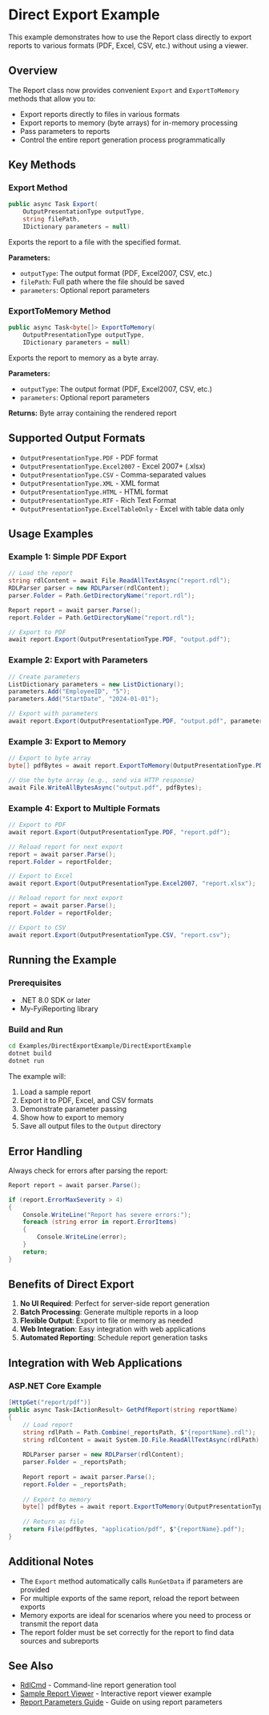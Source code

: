 # Direct Export Example

This example demonstrates how to use the Report class directly to export reports to various formats (PDF, Excel, CSV, etc.) without using a viewer.

## Overview

The Report class now provides convenient `Export` and `ExportToMemory` methods that allow you to:
- Export reports directly to files in various formats
- Export reports to memory (byte arrays) for in-memory processing
- Pass parameters to reports
- Control the entire report generation process programmatically

## Key Methods

### Export Method
```csharp
public async Task Export(
    OutputPresentationType outputType, 
    string filePath, 
    IDictionary parameters = null)
```

Exports the report to a file with the specified format.

**Parameters:**
- `outputType`: The output format (PDF, Excel2007, CSV, etc.)
- `filePath`: Full path where the file should be saved
- `parameters`: Optional report parameters

### ExportToMemory Method
```csharp
public async Task<byte[]> ExportToMemory(
    OutputPresentationType outputType, 
    IDictionary parameters = null)
```

Exports the report to memory as a byte array.

**Parameters:**
- `outputType`: The output format (PDF, Excel2007, CSV, etc.)
- `parameters`: Optional report parameters

**Returns:** Byte array containing the rendered report

## Supported Output Formats

- `OutputPresentationType.PDF` - PDF format
- `OutputPresentationType.Excel2007` - Excel 2007+ (.xlsx)
- `OutputPresentationType.CSV` - Comma-separated values
- `OutputPresentationType.XML` - XML format
- `OutputPresentationType.HTML` - HTML format
- `OutputPresentationType.RTF` - Rich Text Format
- `OutputPresentationType.ExcelTableOnly` - Excel with table data only

## Usage Examples

### Example 1: Simple PDF Export
```csharp
// Load the report
string rdlContent = await File.ReadAllTextAsync("report.rdl");
RDLParser parser = new RDLParser(rdlContent);
parser.Folder = Path.GetDirectoryName("report.rdl");

Report report = await parser.Parse();
report.Folder = Path.GetDirectoryName("report.rdl");

// Export to PDF
await report.Export(OutputPresentationType.PDF, "output.pdf");
```

### Example 2: Export with Parameters
```csharp
// Create parameters
ListDictionary parameters = new ListDictionary();
parameters.Add("EmployeeID", "5");
parameters.Add("StartDate", "2024-01-01");

// Export with parameters
await report.Export(OutputPresentationType.PDF, "output.pdf", parameters);
```

### Example 3: Export to Memory
```csharp
// Export to byte array
byte[] pdfBytes = await report.ExportToMemory(OutputPresentationType.PDF);

// Use the byte array (e.g., send via HTTP response)
await File.WriteAllBytesAsync("output.pdf", pdfBytes);
```

### Example 4: Export to Multiple Formats
```csharp
// Export to PDF
await report.Export(OutputPresentationType.PDF, "report.pdf");

// Reload report for next export
report = await parser.Parse();
report.Folder = reportFolder;

// Export to Excel
await report.Export(OutputPresentationType.Excel2007, "report.xlsx");

// Reload report for next export
report = await parser.Parse();
report.Folder = reportFolder;

// Export to CSV
await report.Export(OutputPresentationType.CSV, "report.csv");
```

## Running the Example

### Prerequisites
- .NET 8.0 SDK or later
- My-FyiReporting library

### Build and Run
```bash
cd Examples/DirectExportExample/DirectExportExample
dotnet build
dotnet run
```

The example will:
1. Load a sample report
2. Export it to PDF, Excel, and CSV formats
3. Demonstrate parameter passing
4. Show how to export to memory
5. Save all output files to the `Output` directory

## Error Handling

Always check for errors after parsing the report:

```csharp
Report report = await parser.Parse();

if (report.ErrorMaxSeverity > 4)
{
    Console.WriteLine("Report has severe errors:");
    foreach (string error in report.ErrorItems)
    {
        Console.WriteLine(error);
    }
    return;
}
```

## Benefits of Direct Export

1. **No UI Required**: Perfect for server-side report generation
2. **Batch Processing**: Generate multiple reports in a loop
3. **Flexible Output**: Export to file or memory as needed
4. **Web Integration**: Easy integration with web applications
5. **Automated Reporting**: Schedule report generation tasks

## Integration with Web Applications

### ASP.NET Core Example
```csharp
[HttpGet("report/pdf")]
public async Task<IActionResult> GetPdfReport(string reportName)
{
    // Load report
    string rdlPath = Path.Combine(_reportsPath, $"{reportName}.rdl");
    string rdlContent = await System.IO.File.ReadAllTextAsync(rdlPath);
    
    RDLParser parser = new RDLParser(rdlContent);
    parser.Folder = _reportsPath;
    
    Report report = await parser.Parse();
    report.Folder = _reportsPath;
    
    // Export to memory
    byte[] pdfBytes = await report.ExportToMemory(OutputPresentationType.PDF);
    
    // Return as file
    return File(pdfBytes, "application/pdf", $"{reportName}.pdf");
}
```

## Additional Notes

- The `Export` method automatically calls `RunGetData` if parameters are provided
- For multiple exports of the same report, reload the report between exports
- Memory exports are ideal for scenarios where you need to process or transmit the report data
- The report folder must be set correctly for the report to find data sources and subreports

## See Also

- [RdlCmd](../../RdlCmd) - Command-line report generation tool
- [Sample Report Viewer](../Sample-Report-Viewer) - Interactive report viewer example
- [Report Parameters Guide](https://github.com/majorsilence/My-FyiReporting/wiki) - Guide on using report parameters
